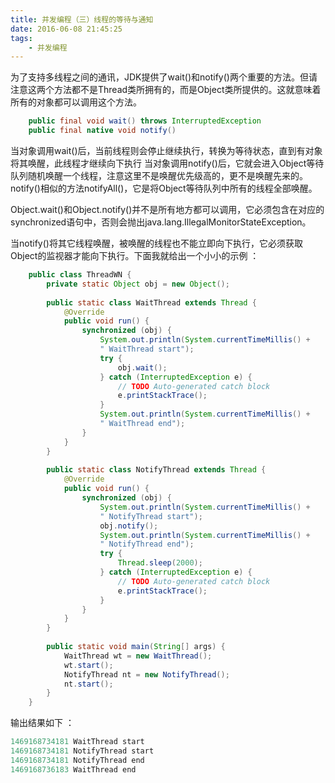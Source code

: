 ```yaml
---
title: 并发编程（三）线程的等待与通知
date: 2016-06-08 21:45:25
tags:
	- 并发编程
---
```

为了支持多线程之间的通讯，JDK提供了wait()和notify()两个重要的方法。但请注意这两个方法都不是Thread类所拥有的，而是Object类所提供的。这就意味着所有的对象都可以调用这个方法。
``` java 
	public final void wait() throws InterruptedException
	public final native void notify()
```

<!--more-->

当对象调用wait()后，当前线程则会停止继续执行，转换为等待状态，直到有对象将其唤醒，此线程才继续向下执行
当对象调用notify()后，它就会进入Object等待队列随机唤醒一个线程，注意这里不是唤醒优先级高的，更不是唤醒先来的。
notify()相似的方法notifyAll()，它是将Object等待队列中所有的线程全部唤醒。

Object.wait()和Object.notify()并不是所有地方都可以调用，它必须包含在对应的synchronized语句中，否则会抛出java.lang.IllegalMonitorStateException。

当notify()将其它线程唤醒，被唤醒的线程也不能立即向下执行，它必须获取Object的监视器才能向下执行。下面我就给出一个小小的示例 ：
``` java
	public class ThreadWN {
		private static Object obj = new Object();
		
		public static class WaitThread extends Thread {
			@Override
			public void run() {
				synchronized (obj) {
					System.out.println(System.currentTimeMillis() +
					" WaitThread start");
					try {
						obj.wait();
					} catch (InterruptedException e) {
						// TODO Auto-generated catch block
						e.printStackTrace();
					}
					System.out.println(System.currentTimeMillis() +               
					" WaitThread end");
				}
			}
		}
		
		public static class NotifyThread extends Thread {
			@Override
			public void run() {
				synchronized (obj) {
					System.out.println(System.currentTimeMillis() + 
					" NotifyThread start");
					obj.notify();
					System.out.println(System.currentTimeMillis() + 
					" NotifyThread end");
					try {
						Thread.sleep(2000);
					} catch (InterruptedException e) {
						// TODO Auto-generated catch block
						e.printStackTrace();
					}
				}
			}
		}
		
		public static void main(String[] args) {
			WaitThread wt = new WaitThread();
			wt.start();
			NotifyThread nt = new NotifyThread();
			nt.start();
		}	
	}
```
输出结果如下 ：
``` java
1469168734181 WaitThread start
1469168734181 NotifyThread start
1469168734181 NotifyThread end
1469168736183 WaitThread end
```
